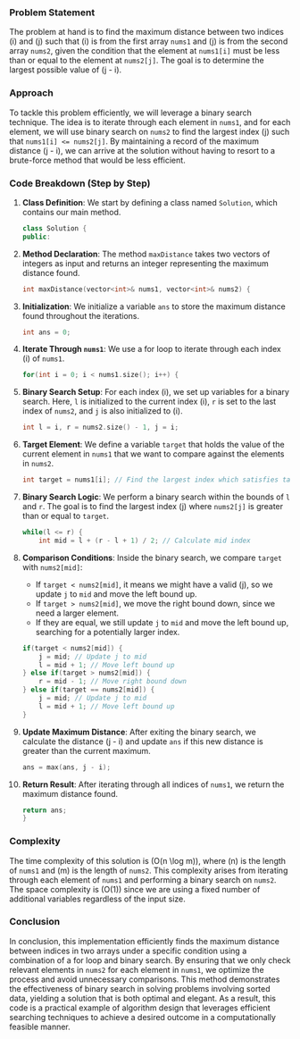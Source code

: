 ### Problem Statement

The problem at hand is to find the maximum distance between two indices \(i\) and \(j\) such that \(i\) is from the first array `nums1` and \(j\) is from the second array `nums2`, given the condition that the element at `nums1[i]` must be less than or equal to the element at `nums2[j]`. The goal is to determine the largest possible value of \(j - i\).

### Approach

To tackle this problem efficiently, we will leverage a binary search technique. The idea is to iterate through each element in `nums1`, and for each element, we will use binary search on `nums2` to find the largest index \(j\) such that `nums1[i] <= nums2[j]`. By maintaining a record of the maximum distance \(j - i\), we can arrive at the solution without having to resort to a brute-force method that would be less efficient.

### Code Breakdown (Step by Step)

1. **Class Definition**: We start by defining a class named `Solution`, which contains our main method.

    ```cpp
    class Solution {
    public:
    ```

2. **Method Declaration**: The method `maxDistance` takes two vectors of integers as input and returns an integer representing the maximum distance found.

    ```cpp
    int maxDistance(vector<int>& nums1, vector<int>& nums2) {
    ```

3. **Initialization**: We initialize a variable `ans` to store the maximum distance found throughout the iterations.

    ```cpp
    int ans = 0;
    ```

4. **Iterate Through `nums1`**: We use a for loop to iterate through each index \(i\) of `nums1`.

    ```cpp
    for(int i = 0; i < nums1.size(); i++) {
    ```

5. **Binary Search Setup**: For each index \(i\), we set up variables for a binary search. Here, `l` is initialized to the current index \(i\), `r` is set to the last index of `nums2`, and `j` is also initialized to \(i\).

    ```cpp
    int l = i, r = nums2.size() - 1, j = i;
    ```

6. **Target Element**: We define a variable `target` that holds the value of the current element in `nums1` that we want to compare against the elements in `nums2`.

    ```cpp
    int target = nums1[i]; // Find the largest index which satisfies target <= nums2[j]
    ```

7. **Binary Search Logic**: We perform a binary search within the bounds of `l` and `r`. The goal is to find the largest index \(j\) where `nums2[j]` is greater than or equal to `target`.

    ```cpp
    while(l <= r) {
        int mid = l + (r - l + 1) / 2; // Calculate mid index
    ```

8. **Comparison Conditions**: Inside the binary search, we compare `target` with `nums2[mid]`:
    - If `target < nums2[mid]`, it means we might have a valid \(j\), so we update `j` to `mid` and move the left bound up.
    - If `target > nums2[mid]`, we move the right bound down, since we need a larger element.
    - If they are equal, we still update `j` to `mid` and move the left bound up, searching for a potentially larger index.

    ```cpp
    if(target < nums2[mid]) {
        j = mid; // Update j to mid
        l = mid + 1; // Move left bound up
    } else if(target > nums2[mid]) {
        r = mid - 1; // Move right bound down
    } else if(target == nums2[mid]) {
        j = mid; // Update j to mid
        l = mid + 1; // Move left bound up
    }
    ```

9. **Update Maximum Distance**: After exiting the binary search, we calculate the distance \(j - i\) and update `ans` if this new distance is greater than the current maximum.

    ```cpp
    ans = max(ans, j - i);
    ```

10. **Return Result**: After iterating through all indices of `nums1`, we return the maximum distance found.

    ```cpp
    return ans;
    }
    ```

### Complexity

The time complexity of this solution is \(O(n \log m)\), where \(n\) is the length of `nums1` and \(m\) is the length of `nums2`. This complexity arises from iterating through each element of `nums1` and performing a binary search on `nums2`. The space complexity is \(O(1)\) since we are using a fixed number of additional variables regardless of the input size.

### Conclusion

In conclusion, this implementation efficiently finds the maximum distance between indices in two arrays under a specific condition using a combination of a for loop and binary search. By ensuring that we only check relevant elements in `nums2` for each element in `nums1`, we optimize the process and avoid unnecessary comparisons. This method demonstrates the effectiveness of binary search in solving problems involving sorted data, yielding a solution that is both optimal and elegant. As a result, this code is a practical example of algorithm design that leverages efficient searching techniques to achieve a desired outcome in a computationally feasible manner.